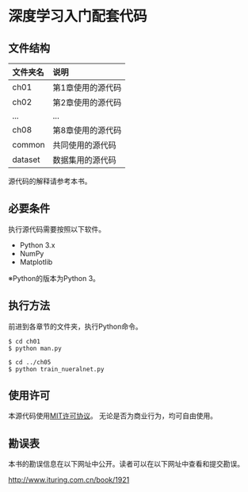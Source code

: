 # 深度学习入门配套代码



## 文件结构

|文件夹名   |说明                         |
|:--        |:--                          |
|ch01       |第1章使用的源代码            |
|ch02       |第2章使用的源代码            |
|...        |...                          |
|ch08       |第8章使用的源代码            |
|common     |共同使用的源代码             |
|dataset    |数据集用的源代码             |


源代码的解释请参考本书。

## 必要条件
执行源代码需要按照以下软件。

* Python 3.x
* NumPy
* Matplotlib

※Python的版本为Python 3。

## 执行方法

前进到各章节的文件夹，执行Python命令。

```
$ cd ch01
$ python man.py

$ cd ../ch05
$ python train_nueralnet.py
```

## 使用许可

本源代码使用[MIT许可协议](http://www.opensource.org/licenses/MIT)。
无论是否为商业行为，均可自由使用。

## 勘误表

本书的勘误信息在以下网址中公开。读者可以在以下网址中查看和提交勘误。


http://www.ituring.com.cn/book/1921


